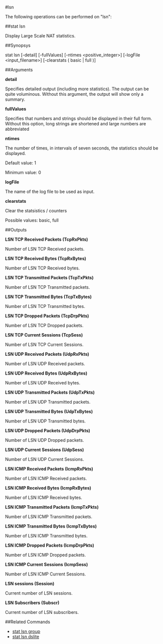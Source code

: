 #lsn

The following operations can be performed on "lsn":


##stat lsn

Display Large Scale NAT statistics.


##Synopsys

stat lsn [-detail] [-fullValues] [-ntimes &lt;positive_integer>] [-logFile &lt;input_filename>] [-clearstats ( basic | full )]


##Arguments

<b>detail</b>
Specifies detailed output (including more statistics). The output can be quite voluminous. Without this argument, the output will show only a summary.

<b>fullValues</b>
Specifies that numbers and strings should be displayed in their full form. Without this option, long strings are shortened and large numbers are abbreviated

<b>ntimes</b>
The number of times, in intervals of seven seconds, the statistics should be displayed.
Default value: 1
Minimum value: 0

<b>logFile</b>
The name of the log file to be used as input.

<b>clearstats</b>
Clear the statsistics / counters
Possible values: basic, full



##Outputs

<b>LSN TCP Received Packets (TcpRxPkts)</b>
Number of LSN TCP Received packets.

<b>LSN TCP Received Bytes (TcpRxBytes)</b>
Number of LSN TCP Received bytes.

<b>LSN TCP Transmitted Packets (TcpTxPkts)</b>
Number of LSN TCP Transmitted packets.

<b>LSN TCP Transmitted Bytes (TcpTxBytes)</b>
Number of LSN TCP Transmitted bytes.

<b>LSN TCP Dropped Packets (TcpDrpPkts)</b>
Number of LSN TCP Dropped packets.

<b>LSN TCP Current Sessions (TcpSess)</b>
Number of LSN TCP Current Sessions.

<b>LSN UDP Received Packets (UdpRxPkts)</b>
Number of LSN UDP Received packets.

<b>LSN UDP Received Bytes (UdpRxBytes)</b>
Number of LSN UDP Received bytes.

<b>LSN UDP Transmitted Packets (UdpTxPkts)</b>
Number of LSN UDP Transmitted packets.

<b>LSN UDP Transmitted Bytes (UdpTxBytes)</b>
Number of LSN UDP Transmitted bytes.

<b>LSN UDP Dropped Packets (UdpDrpPkts)</b>
Number of LSN UDP Dropped packets.

<b>LSN UDP Current Sessions (UdpSess)</b>
Number of LSN UDP Current Sessions.

<b>LSN ICMP Received Packets (IcmpRxPkts)</b>
Number of LSN ICMP Received packets.

<b>LSN ICMP Received Bytes (IcmpRxBytes)</b>
Number of LSN ICMP Received bytes.

<b>LSN ICMP Transmitted Packets (IcmpTxPkts)</b>
Number of LSN ICMP Transmitted packets.

<b>LSN ICMP Transmitted Bytes (IcmpTxBytes)</b>
Number of LSN ICMP Transmitted bytes.

<b>LSN ICMP Dropped Packets (IcmpDrpPkts)</b>
Number of LSN ICMP Dropped packets.

<b>LSN ICMP Current Sessions (IcmpSess)</b>
Number of LSN ICMP Current Sessions.

<b>LSN sessions (Session)</b>
Current number of LSN sessions.

<b>LSN Subscribers (Subscr)</b>
Current number of LSN subscribers.



##Related Commands

<ul><li><a href="../../../lsn-/lsn-">stat lsn group</a></li><li><a href="../../../-lsn-d/-lsn-d">stat lsn dslite</a></li></ul>



